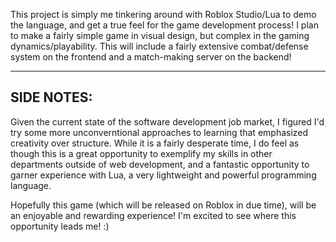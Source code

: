 This project is simply me tinkering around with Roblox Studio/Lua to demo the language, and get a true feel for the game development process! I plan to make a fairly simple game in visual design, but complex in the gaming dynamics/playability. This will include a fairly extensive combat/defense system on the frontend and a match-making server on the backend!

---------------------------------------------------------------------------------------------------------------------------------------

SIDE NOTES:
-
Given the current state of the software development job market, I figured I'd try some more unconverntional approaches to learning that emphasized creativity over structure. While it is a fairly desperate time, I do feel as though this is a great opportunity to exemplify my skills in other departments outside of web development, and a fantastic opportunity to garner experience with Lua, a very lightweight and powerful programming language.


Hopefully this game (which will be released on Roblox in due time), will be an enjoyable and rewarding experience! I'm excited to see where this opportunity leads me! :)
